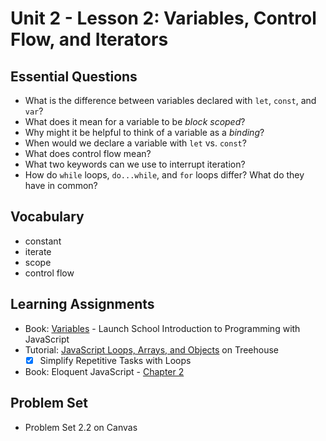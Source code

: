 # Unit 2 - Lesson 2: Variables, Control Flow, and Iterators

## Essential Questions
* What is the difference between variables declared with `let`, `const`, and `var`?
* What does it mean for a variable to be _block scoped_?
* Why might it be helpful to think of a variable as a _binding_?
* When would we declare a variable with `let` vs. `const`?
* What does control flow mean?
* What two keywords can we use to interrupt iteration?
* How do `while` loops, `do...while`, and `for` loops differ? What do they have in common?

## Vocabulary
* constant
* iterate
* scope
* control flow


## Learning Assignments
* Book: [Variables](https://launchschool.com/books/javascript/read/variables) - Launch School Introduction to Programming with JavaScript
* Tutorial: [JavaScript Loops, Arrays, and Objects](https://teamtreehouse.com/library/javascript-loops-arrays-and-objects) on Treehouse
    - [x] Simplify Repetitive Tasks with Loops
* Book: Eloquent JavaScript - [Chapter 2](https://eloquentjavascript.net/02_program_structure.html) 


## Problem Set
* Problem Set 2.2 on Canvas
